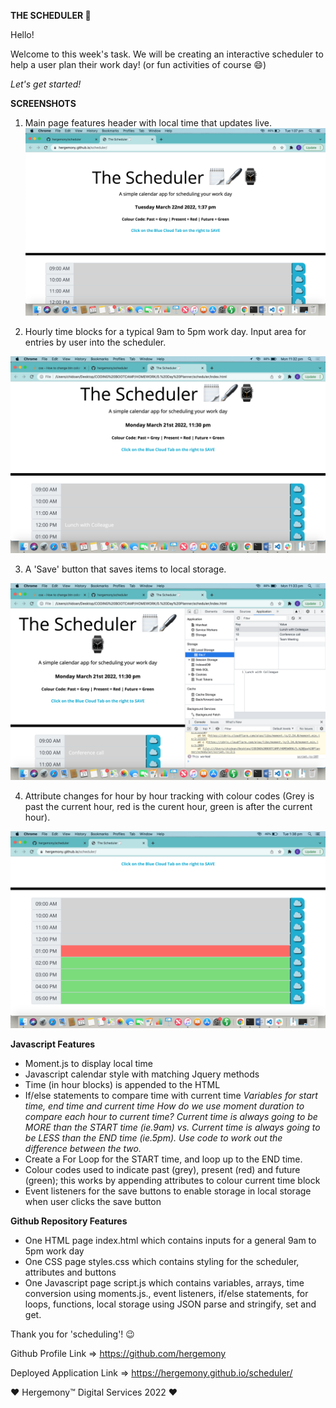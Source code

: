 **THE SCHEDULER 📝**

Hello!

Welcome to this week's task.
We will be creating an interactive scheduler to help a user plan their work day! (or fun activities of course 😄)

*Let's get started!*


**SCREENSHOTS**
1) Main page features header with local time that updates live.
![alt text](https://github.com/hergemony/scheduler/blob/main/assets/Screen%20Shot%202022-03-22%20at%201.37.33%20pm.png?raw=true)


2) Hourly time blocks for a typical 9am to 5pm work day. Input area for entries by user into the scheduler.


![alt text](https://github.com/hergemony/scheduler/blob/main/assets/Screen%20Shot%202022-03-21%20at%2011.32.04%20pm.png?raw=true)

3) A 'Save' button that saves items to local storage.


![alt text](https://github.com/hergemony/scheduler/blob/main/assets/Screen%20Shot%202022-03-21%20at%2011.33.32%20pm.png?raw=true)


4) Attribute changes for hour by hour tracking with colour codes (Grey is past the current hour, red is the curent hour, green is after the current hour).

![alt text](https://github.com/hergemony/scheduler/blob/main/assets/Screen%20Shot%202022-03-22%20at%201.38.15%20pm.png?raw=true)


**Javascript Features**
- Moment.js to display local time
- Javascript calendar style with matching Jquery methods
- Time (in hour blocks) is appended to the HTML
- If/else statements to compare time with current time
*Variables for start time, end time and current time*
*How do we use moment duration to compare each hour to current time? Current time is always going to be MORE than the START time (ie.9am) vs. Current time is always going to be LESS than the END time (ie.5pm). Use code to work out the difference between the two.* 
- Create a For Loop for the START time, and loop up to the END time.
- Colour codes used to indicate past (grey), present (red) and future (green); this works by appending attributes to colour current time block
- Event listeners for the save buttons to enable storage in local storage when user clicks the save button


**Github Repository Features**
- One HTML page
index.html which contains inputs for a general 9am to 5pm work day
- One CSS page
styles.css which contains styling for the scheduler, attributes and buttons
- One Javascript page
script.js which contains variables, arrays, time conversion using moments.js., event listeners, if/else statements, for loops, functions, local storage using JSON parse and stringify, set and get.

Thank you for 'scheduling'! 😉

Github Profile Link => https://github.com/hergemony

Deployed Application Link => https://hergemony.github.io/scheduler/


❤ Hergemony™ Digital Services 2022 ❤
